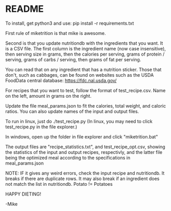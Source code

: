 # README #

To install, get python3 and use: pip install -r requirements.txt

First rule of miketrition is that mike is awesome.

Second is that you update nutritiondb with the ingredients that you want. It is a CSV file. The first column is the ingredient name (now case insensitive), then serving size in grams, then the calories per serving, grams of protein / serving, grams of carbs / serving, then grams of fat per serving.

You can read that on any ingredient that has a nutrition sticker. Those that don't, such as cabbages, can be found on websites such as the USDA FoodData central database:
https://fdc.nal.usda.gov/

For recipes that you want to test, follow the format of test_recipe.csv. Name on the left, amount in grams on the right.

Update the file meal_params.json to fit the calories, total weight, and caloric ratios. You can also update names of the input and output files.

To run in linux, just do ./test_recipe.py
(In linux, you may need to click test_recipe.py in the file explorer.)

In windows, open up the folder in file explorer and click "miketrition.bat"

The output files are "recipe_statistics.txt", and test_recipe_opt.csv, showing the statistics of the input and output recipes, respectivly, and the latter file being the optimized meal according to the specifications in meal_params.json


NOTE: IF it gives any weird errors, check the input recipe and nutritiondb. It breaks if there are duplicate rows. It may also break if an ingredient does not match the list in nutritiondb. Potato != Potatoes

HAPPY DIETING!

-Mike
